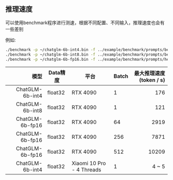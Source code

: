 ## 推理速度

可以使用benchmark程序进行测速，根据不同配置、不同输入，推理速度也会有一些差别

例如:

``` sh
./benchmark -p ~/chatglm-6b-int4.bin -f ../example/benchmark/prompts/beijing.txt -b 1
./benchmark -p ~/chatglm-6b-int8.bin -f ../example/benchmark/prompts/beijing.txt -b 1
./benchmark -p ~/chatglm-6b-fp16.bin -f ../example/benchmark/prompts/hello.txt -b 512 -l 18
```

|              模型 | Data精度 | 平台               | Batch    | 最大推理速度(token / s) |
|-----------------:|---------|--------------------|-----------|---------------------:|
| ChatGLM-6b-int4  | float32 |  RTX 4090          |         1 |                  176 |
| ChatGLM-6b-int8  | float32 |  RTX 4090          |         1 |                  121 |
| ChatGLM-6b-fp16  | float32 |  RTX 4090          |        64 |                 2919 |
| ChatGLM-6b-fp16  | float32 |  RTX 4090          |       256 |                 7871 |
| ChatGLM-6b-fp16  | float32 |  RTX 4090          |       512 |                10209 |
| ChatGLM-6b-int4  | float32 |  Xiaomi 10 Pro - 4 Threads | 1 |                4 ~ 5 |
